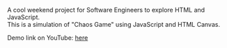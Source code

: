 A cool weekend project for Software Engineers to explore HTML and JavaScript.   
This is a simulation of "Chaos Game" using JavaScript and HTML Canvas.   

Demo link on YouTube: [here](https://www.youtube.com/watch?v=oeM_PexPRAg)
